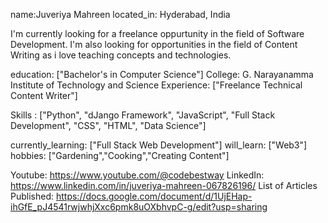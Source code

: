 name:Juveriya Mahreen
located_in: Hyderabad, India

I'm currently looking for a freelance oppurtunity in the field of Software Development.
I'm also looking for opportunities in the field of Content Writing as i love teaching concepts and technologies.

education: ["Bachelor's in Computer Science"]
College: G. Narayanamma Institute of Technology and Science
Experience: ["Freelance Technical Content Writer"]

Skills : ["Python", "dJango Framework", "JavaScript", "Full Stack Development", 
                      "CSS", "HTML", "Data Science"]

currently_learning: ["Full Stack Web Development"]
will_learn: ["Web3"]
hobbies: ["Gardening","Cooking","Creating Content"]

Youtube: https://www.youtube.com/@codebestway
LinkedIn: https://www.linkedin.com/in/juveriya-mahreen-067826196/
List of Articles Published: https://docs.google.com/document/d/1UjEHap-ihGfE_pJ4541rwjwhjXxc6pmk8uOXbhvpC-g/edit?usp=sharing
